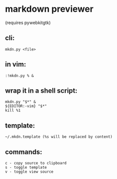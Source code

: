 
# markdown previewer
(requires pywebkitgtk)

## cli:
    mkdn.py <file>

## in vim:
    :!mkdn.py % &

## wrap it in a shell script:
    mkdn.py "$*" &
    ${EDITOR:-vim} "$*"
    kill %1

## template:
    ~/.mkdn.template (%s will be replaced by content)

## commands:
    c - copy source to clipboard
    s - toggle template
    v - toggle view source

